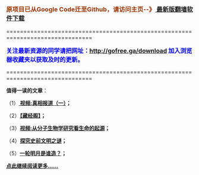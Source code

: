 <h3><font color="#993300"> 原项目已从Google Code迁至Github，请访问主页--》<a href="http://leapb.zym9.net/" target="_blank"> 最新版翻墙软件下载</a></font></h3>
<p>===============================================================================</p>
<font color="blue" size="3"><strong>关注最新资源的同学请把网址：<font color="#993300"><a href="http://gofree.ga/download" target="_blank">http://gofree.ga/download</a> </font>加入浏览器收藏夹以获取及时的更新。</strong></font>
<p>===============================================================================</p>
<p><strong>值得一读的文章</strong>：</p>
<p>（1）<strong><a href="http://www.hitfreesky.tk/go/truth" target="_blank"> 视频:真相报道（一）</a>；</strong></p>
<p>（2）<strong><a href="http://www.hitfreesky.tk/go/reading" target="_blank">【藏经阁】</a>；</strong></p>
<p>（3）<strong><a href="http://www.hitfreesky.tk/go/biology" target="_blank">视频:从分子生物学研究看生命的起源</a>；</strong></p>
<p>（4）<strong><a href="http://www.hitfreesky.tk/go/discovery" target="_blank">探究史前文明之谜</a>；</strong></p>
<p>（5）<strong><a href="http://www.hitfreesky.tk/go/moon" target="_blank">一轮明月是谁造？</a>；</strong></p>
<p><strong><a href="http://gofree.ga/freesky" target="_blank">点此继续阅读更多……</a></strong></p>

